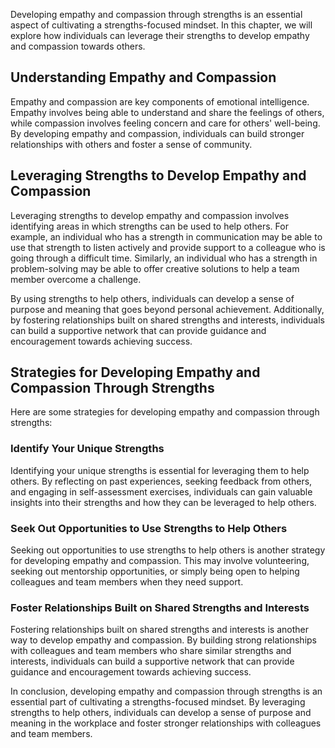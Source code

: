 
Developing empathy and compassion through strengths is an essential aspect of cultivating a strengths-focused mindset. In this chapter, we will explore how individuals can leverage their strengths to develop empathy and compassion towards others.

Understanding Empathy and Compassion
------------------------------------

Empathy and compassion are key components of emotional intelligence. Empathy involves being able to understand and share the feelings of others, while compassion involves feeling concern and care for others' well-being. By developing empathy and compassion, individuals can build stronger relationships with others and foster a sense of community.

Leveraging Strengths to Develop Empathy and Compassion
------------------------------------------------------

Leveraging strengths to develop empathy and compassion involves identifying areas in which strengths can be used to help others. For example, an individual who has a strength in communication may be able to use that strength to listen actively and provide support to a colleague who is going through a difficult time. Similarly, an individual who has a strength in problem-solving may be able to offer creative solutions to help a team member overcome a challenge.

By using strengths to help others, individuals can develop a sense of purpose and meaning that goes beyond personal achievement. Additionally, by fostering relationships built on shared strengths and interests, individuals can build a supportive network that can provide guidance and encouragement towards achieving success.

Strategies for Developing Empathy and Compassion Through Strengths
------------------------------------------------------------------

Here are some strategies for developing empathy and compassion through strengths:

### Identify Your Unique Strengths

Identifying your unique strengths is essential for leveraging them to help others. By reflecting on past experiences, seeking feedback from others, and engaging in self-assessment exercises, individuals can gain valuable insights into their strengths and how they can be leveraged to help others.

### Seek Out Opportunities to Use Strengths to Help Others

Seeking out opportunities to use strengths to help others is another strategy for developing empathy and compassion. This may involve volunteering, seeking out mentorship opportunities, or simply being open to helping colleagues and team members when they need support.

### Foster Relationships Built on Shared Strengths and Interests

Fostering relationships built on shared strengths and interests is another way to develop empathy and compassion. By building strong relationships with colleagues and team members who share similar strengths and interests, individuals can build a supportive network that can provide guidance and encouragement towards achieving success.

In conclusion, developing empathy and compassion through strengths is an essential part of cultivating a strengths-focused mindset. By leveraging strengths to help others, individuals can develop a sense of purpose and meaning in the workplace and foster stronger relationships with colleagues and team members.
